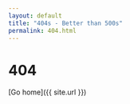 ```yaml
---
layout: default
title: "404s - Better than 500s"
permalink: 404.html
---
```


# 404
[Go home]({{ site.url }})